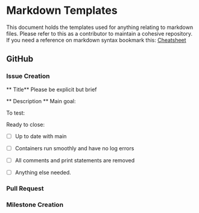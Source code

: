 # Markdown Templates

This document holds the templates used for anything relating to markdown files. Please refer to this
as a contributor to maintain a cohesive repository. If you need a reference on markdown syntax bookmark
this: [Cheatsheet](https://www.markdownguide.org/cheat-sheet/)

## GitHub
### Issue Creation

** Title** Please be explicit but brief

** Description **
Main goal:


To test:


Ready to close:

- [ ] Up to date with main
- [ ] Containers run smoothly and have no log errors
- [ ] All comments and print statements are removed
- [ ] Anything else needed. 


### Pull Request


### Milestone Creation